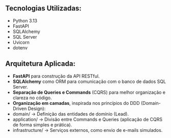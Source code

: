 ## Tecnologias Utilizadas:

- Python 3.13
- FastAPI
- SQLAlchemy
- SQL Server
- Uvicorn
- dotenv

## Arquitetura Aplicada:

- **FastAPI** para construção da API RESTful.
- **SQLAlchemy** como ORM para comunicação com o banco de dados SQL Server.
- **Separação de Queries e Commands** (CQRS) para melhor organização e clareza no código.
- **Organização em camadas**, inspirada nos princípios do DDD (Domain-Driven Design):
- domain/ → Definição das entidades de domínio (Lead).
- application/ → Divisão entre Commands e Queries (aplicação de CQRS de forma simples e prática).
- infrastructure/ → Serviços externos, como envio de e-mails simulados.
